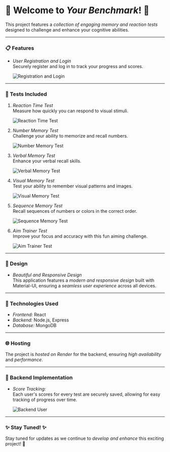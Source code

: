 # 🌟 Welcome to *Your Benchmark*! 🌟

This project features a *collection of engaging memory and reaction tests* designed to challenge and enhance your cognitive abilities. 

---

### 📋 Features

- *User Registration and Login*  
  Securely register and log in to track your progress and scores.

  ![Registration and Login](https://github.com/user-attachments/assets/51d987d0-deae-409d-ab7f-cadee021fec7)

---

### 🧠 Tests Included

1. *Reaction Time Test*  
   Measure how quickly you can respond to visual stimuli.
   
   ![Reaction Time Test](https://github.com/user-attachments/assets/38d37f6c-5724-4f90-9975-b3631d94bbcb)

2. *Number Memory Test*  
   Challenge your ability to memorize and recall numbers.
   
   ![Number Memory Test](https://github.com/user-attachments/assets/6db927f3-c4a7-469f-931f-d12e24bb20ab)

3. *Verbal Memory Test*  
   Enhance your verbal recall skills.
   
   ![Verbal Memory Test](https://github.com/user-attachments/assets/a06af0bc-1662-434f-87cb-5bed71772c6a)

4. *Visual Memory Test*  
   Test your ability to remember visual patterns and images.
   
   ![Visual Memory Test](https://github.com/user-attachments/assets/84eeaf10-10a3-45f0-b9fb-f9d23d362d39)

5. *Sequence Memory Test*  
   Recall sequences of numbers or colors in the correct order.
   
   ![Sequence Memory Test](https://github.com/user-attachments/assets/d9820968-7bce-4bf9-97db-7844c2580acc)

6. *Aim Trainer Test*  
   Improve your focus and accuracy with this fun aiming challenge.
   
   ![Aim Trainer Test](https://github.com/user-attachments/assets/6b84c8a3-5d36-46a9-8963-f24034e3a7af)

---

### 🎨 Design

- *Beautiful and Responsive Design*  
  This application features a *modern and responsive design* built with Material-UI, ensuring a *seamless user experience* across all devices.

---

### 🚀 Technologies Used

- *Frontend:* React
- *Backend:* Node.js, Express
- *Database:* MongoDB

---

### 🌐 Hosting

The project is *hosted on Render* for the backend, ensuring *high availability* and *performance*.

---

### 💾 Backend Implementation

- *Score Tracking:*  
  Each user's scores for every test are securely saved, allowing for easy tracking of progress over time.

  ![Backend User](https://github.com/user-attachments/assets/9acbffc4-be42-4052-a1a5-eb0646563966)

---

### ✨ Stay Tuned! ✨

Stay tuned for updates as we continue to *develop and enhance* this exciting project! 🚀
